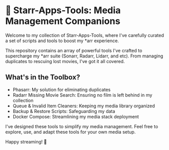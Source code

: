 # 🌟 Starr-Apps-Tools: Media Management Companions

Welcome to my collection of Starr-Apps-Tools, where I've carefully curated a set of scripts and tools to boost my *arr experience.

This repository contains an array of powerful tools I've crafted to supercharge my *arr suite (Sonarr, Radarr, Lidarr, and etc). From managing duplicates to rescuing lost movies, I've got it all covered.

## What's in the Toolbox?

- Phasarr: My solution for eliminating duplicates
- Radarr Missing Movie Search: Ensuring no film is left behind in my collection
- Queue & Invalid Item Cleaners: Keeping my media library organized
- Backup & Restore Scripts: Safeguarding my data
- Docker Compose: Streamlining my media stack deployment

I've designed these tools to simplify my media management. Feel free to explore, use, and adapt these tools for your own media setup. 

Happy streaming! 🚀